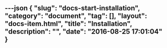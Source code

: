 ---json
{
    "slug": "docs-start-installation",
    "category": "document",
    "tag": [],
    "layout": "docs-item.html",
    "title": "Installation",
    "description": "",
    "date": "2016-08-25 17:01:04"
}
---
